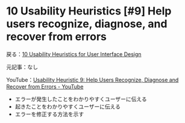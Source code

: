 # 10 Usability Heuristics [#9] Help users recognize, diagnose, and recover from errors

戻る：[10 Usability Heuristics for User Interface Design](./index.html)

元記事：なし

YouTube：[Usability Heuristic 9: Help Users Recognize, Diagnose and Recover from Errors - YouTube](https://www.youtube.com/watch?v=cCun-ReLTFI)

- エラーが発生したことをわかりやすくユーザーに伝える
- 起きたことをわかりやすくユーザーに伝える
- エラーを修正する方法を示す
